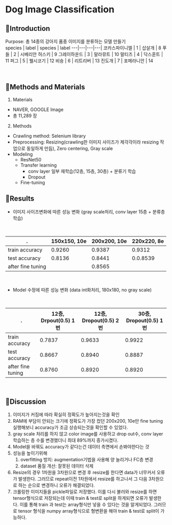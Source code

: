 # Dog Image Classification

## 🐶Introduction
Purpose: 총 14종의 강아지 품종 이미지를 분류하는 모델 만들기
<br/>
species | label | species | label
---|---|---|---|
코카스파이니엘 | 1 | 삽살개 | 8
푸들 | 2 | 시베리안 허스키 | 9
그레이하운드 | 3 | 말라뮤트 | 10
말티즈 | 4 | 닥스훈트 | 11
퍼그 | 5 | 웰시코기 | 12
비숑 | 6 | 리트리버 | 13
진도개 | 7 | 포메라니안 | 14

</br>

## 🐶Methods and Materials
1. Materials
- NAVER, GOOGLE Image
- 총 11,289 장
2. Methods
- Crawling method: Selenium library
- Preprocessing: Resizing(crawling한 이미지 사이즈가 제각각이라 resizing 작업으로 동일하게 만듬), Zero centering, Gray scale
- Modeling
    - ResNet50
    - Transfer learning
      - conv layer 일부 재학습(12층, 15층, 30층) + 분류기 학습
      - Dropout
    - Fine-tuning

## 🐶Results
* 이미지 사이즈변화에 따른 성능 변화 (gray scale처리, conv layer 15층 + 분류층 학습)
<br/>

. | 150x150, 10e | 200x200, 10e | 220x220, 8e
---|---|---|---|
train accuracy | 0.9260 | 0.9387 | 0.9312
test accuracy | 0.8136 | 0.8441 | 0.0.8539
after fine tuning |  | 0.8565 |  |

</br>

* Model 수정에 따른 성능 변화 (data int화처리, 180x180, no gray scale)
<br/>

. | 12층, Drpout(0.5) 1번 | 12층, Dropout(0.5) 2번 | 30층, Dropout(0.5) 1번
---|---|---|---|
train accuracy | 0.7837 | 0.9633 | 0.9922
test accuracy | 0.8667 | 0.8940 | 0.8887
after fine tuning | 0.8760 | 0.8920 | 0.8920

</br>

## 🐶Discussion
1. 이미지가 커짐에 따라 확실히 정확도가 높아지는것을 확인
2. RAM에 부담이 안되는 크기에 정확도가 가장 컸던 200x200, 10e만 fine tuning 실행해보니 accuracy가 조금 상승되는것을 확인할 수 있었다.
3. gray scale 처리를 하지 않고 color image를 사용하고 drop out수, conv layer학습하는 층 수를 변경했더니 최대 89%까지 증가시켰다.
4. Model을 바꿔도 accuracy가 같다는건 데이터 측면에서 손봐야한다는 것
5. 성능을 높이기위해 
   1. overfitting 방지: augmentation기법을 사용해 양 늘리거나 FC층 변경
   2. dataset 품질 개선: 잘못된 데이터 삭제
6. Resize의 경우 1차원을 3차원으로 변경 후 resize를 한다면 data가 너무커서 오류가 발생한다. 그러므로 repeat이전 1차원에서 resize를 하고나서 그 다음 3차원으로 하는 순으로 변경하니 오류가 해결되었다.
7. 크롤링한 이미지들을 pickle파일로 저장했다. 이를 다시 불러와 resize를 하면 tensor형식으로 저장되는데 이때 train & test로 split을 하게되면 오류가 발생한다. 이를 통해 train 과 test는 array형식만 넣을 수 있다는 것을 알게되었다. 그러므로 tensor 형식을 numpy array형식으로 형변환을 해야 train & test로 split이 가능하다.
